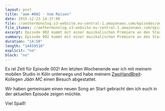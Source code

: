 ```yaml
---
layout: post
title: "aem #002 - Vom Reisen"
date: 2015-12-23 14:37:00
file: //aethermonolog.s3-website.eu-central-1.amazonaws.com/episodes/aethermonolog-002.mp3
file_itunes: //aethermonolog.s3-website.eu-central-1.amazonaws.com/episodes/aethermonolog-002.m4a
excerpt: Episode 002 kommt mit einer musikalischen Premiere an den Start. Diesmal gibt es einen brandneuen Song auf die Ohren.
summary: Episode 002 kommt mit einer musikalischen Premiere an den Start. Diesmal gibt es einen brandneuen Song auf die Ohren.
duration: "14:50"
length: "14459510"
explicit: "no"
block: "no"
---
```


Es ist Zeit für Episode 002! Am letzten Wochenende war ich mit meinem mobilen Studio in Köln unterwegs und habe meinem
[ZwoHandBreit](http://www.zwohandbreit.de)-Kollegen _Jään MC_ einen Besuch abgestattet.

Wir haben gemeinsam einen neuen Song an Start gebracht den ich euch in der aktuellen Episode zeigen möchte.

Viel Spaß!
